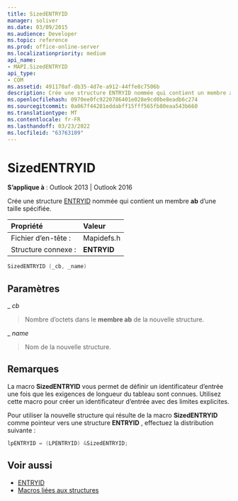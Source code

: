 ```yaml
---
title: SizedENTRYID
manager: soliver
ms.date: 03/09/2015
ms.audience: Developer
ms.topic: reference
ms.prod: office-online-server
ms.localizationpriority: medium
api_name:
- MAPI.SizedENTRYID
api_type:
- COM
ms.assetid: 491170af-db35-4d7e-a912-44ffe8c7506b
description: Crée une structure ENTRYID nommée qui contient un membre ab d’une taille spécifiée. Utilisez cette macro pour créer un identificateur d’entrée avec des limites explicites.
ms.openlocfilehash: 0970ee0fc9220786401e028e9cd0be8eadb6c274
ms.sourcegitcommit: 0a067f44281eddabff15fff565fb80eaa543b660
ms.translationtype: MT
ms.contentlocale: fr-FR
ms.lasthandoff: 03/23/2022
ms.locfileid: "63763109"
---
```

# <a name="sizedentryid"></a>SizedENTRYID

**S’applique à** : Outlook 2013 | Outlook 2016 
  
Crée une structure [ENTRYID](entryid.md) nommée qui contient un membre **ab** d’une taille spécifiée. 
  
|Propriété |Valeur |
|:-----|:-----|
|Fichier d’en-tête :  <br/> |Mapidefs.h  <br/> |
|Structure connexe :  <br/> |**ENTRYID** <br/> |
   
```cpp
SizedENTRYID (_cb, _name)
```

## <a name="parameters"></a>Paramètres

_ _cb_
  
> Nombre d’octets dans le **membre ab** de la nouvelle structure. 
    
_ _name_
  
> Nom de la nouvelle structure.
    
## <a name="remarks"></a>Remarques

La macro **SizedENTRYID** vous permet de définir un identificateur d’entrée une fois que les exigences de longueur du tableau sont connues. Utilisez cette macro pour créer un identificateur d’entrée avec des limites explicites. 
  
Pour utiliser la nouvelle structure qui résulte de la macro **SizedENTRYID** comme pointeur vers une structure **ENTRYID** , effectuez la distribution suivante : 
  
```cpp
lpENTRYID = (LPENTRYID) &SizedENTRYID;

```

## <a name="see-also"></a>Voir aussi

- [ENTRYID](entryid.md)
- [Macros liées aux structures](macros-related-to-structures.md)

